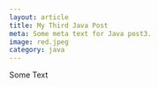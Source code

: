 ```yaml
---
layout: article
title: My Third Java Post
meta: Some meta text for Java post3.
image: red.jpeg 
category: java
---
```

Some Text 
